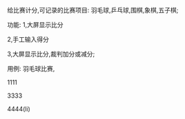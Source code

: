 给比赛计分,可记录的比赛项目:
羽毛球,乒乓球,围棋,象棋,五子棋;

功能:
1,大屏显示比分

2,手工输入得分

3,大屏显示比分,裁判加分或减分;

用例:
羽毛球比赛,

1111

3333

4444(li)

